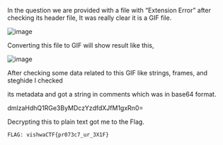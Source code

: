 In the question we are provided with a file with “Extension Error” after checking its
header file, It was really clear it is a GIF file.

![image](https://user-images.githubusercontent.com/76834257/229889683-af7e9645-3268-42b9-b626-d594c20a747f.png)

Converting this file to GIF will show result like this,

![image](https://user-images.githubusercontent.com/76834257/229889791-f30ddbbf-6cb4-4392-9f50-ddf90b4bfc8e.png)

After checking some data related to this GIF like strings, frames, and steghide I checked

its metadata and got a string in comments which was in base64 format.

dmlzaHdhQ1RGe3ByMDczYzdfdXJfM1gxRn0=

Decrypting this to plain text got me to the Flag.

```FLAG: vishwaCTF{pr073c7_ur_3X1F}```
